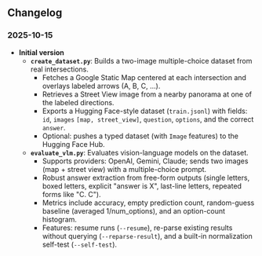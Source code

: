 ## Changelog

### 2025-10-15
- **Initial version**
  - **`create_dataset.py`**: Builds a two-image multiple-choice dataset from real intersections.
    - Fetches a Google Static Map centered at each intersection and overlays labeled arrows (A, B, C, ...).
    - Retrieves a Street View image from a nearby panorama at one of the labeled directions.
    - Exports a Hugging Face-style dataset (`train.jsonl`) with fields: `id`, `images` `[map, street_view]`, `question`, `options`, and the correct `answer`.
    - Optional: pushes a typed dataset (with `Image` features) to the Hugging Face Hub.
  - **`evaluate_vlm.py`**: Evaluates vision-language models on the dataset.
    - Supports providers: OpenAI, Gemini, Claude; sends two images (map + street view) with a multiple-choice prompt.
    - Robust answer extraction from free-form outputs (single letters, boxed letters, explicit "answer is X", last-line letters, repeated forms like "C. C").
    - Metrics include accuracy, empty prediction count, random-guess baseline (averaged 1/num_options), and an option-count histogram.
    - Features: resume runs (`--resume`), re-parse existing results without querying (`--reparse-result`), and a built-in normalization self-test (`--self-test`).


